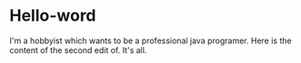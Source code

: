 # Hello-word
I'm a hobbyist which wants to be a professional java programer.
Here is the content of the second edit of. It's all.
